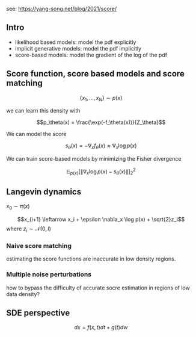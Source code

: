 see: https://yang-song.net/blog/2021/score/

## Intro

* likelihood based models: model the pdf explicitly
* implicit generative models: model the pdf implicitly
* score-based models: model the gradient of the log of the pdf
## Score function, score based models and score matching

$$\{x_1, \ldots, x_N\}\sim p(x)$$

we can learn this density with

$$p_\theta(x) = \frac{\exp(-f_\theta(x))}{Z_\theta}$$

We can model the score

$$s_\theta(x) = -\nabla_x f_\theta(x) \approx \nabla_x \log p(x)$$

We can train score-based models by minimizing the Fisher divergence

$$\mathbb{E}_{p(x)}[\|\nabla_x \log p(x) - s_\theta(x)\|]^2_2$$

## Langevin dynamics
$x_0\sim\pi(x)$

$$x_{i+1} \leftarrow x_i + \epsilon \nabla_x \log p(x) + \sqrt{2}z_i$$
where $z_i \sim \mathcal{N}(0,I)$

### Naive score matching

estimating the score functions are inaccurate in low density regions. 

### Multiple noise perturbations

how to bypass the difficulty of accurate socre estimation in regions of low data density?


## SDE perspective

$$d x = f(x,t) dt + g(t) dw$$

